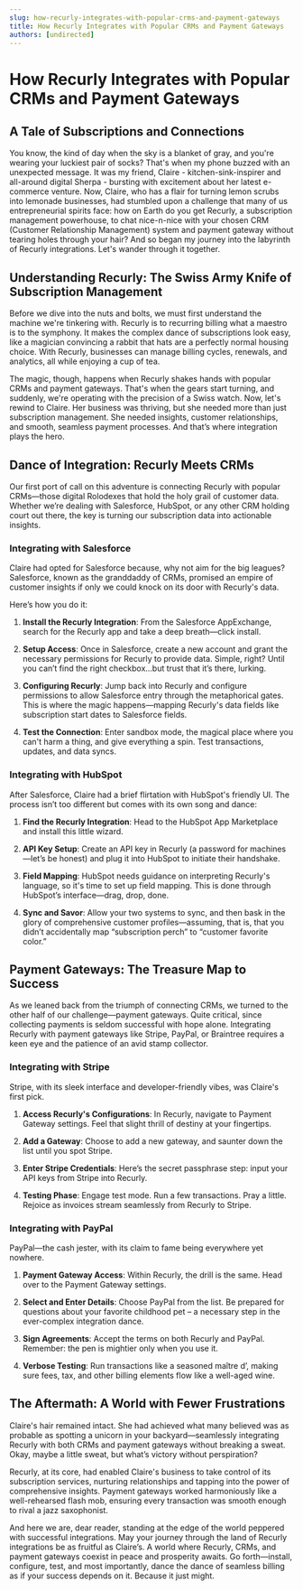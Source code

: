 ```yaml
---
slug: how-recurly-integrates-with-popular-crms-and-payment-gateways
title: How Recurly Integrates with Popular CRMs and Payment Gateways
authors: [undirected]
---
```



# How Recurly Integrates with Popular CRMs and Payment Gateways

## A Tale of Subscriptions and Connections

You know, the kind of day when the sky is a blanket of gray, and you're wearing your luckiest pair of socks? That's when my phone buzzed with an unexpected message. It was my friend, Claire - kitchen-sink-inspirer and all-around digital Sherpa - bursting with excitement about her latest e-commerce venture. Now, Claire, who has a flair for turning lemon scrubs into lemonade businesses, had stumbled upon a challenge that many of us entrepreneurial spirits face: how on Earth do you get Recurly, a subscription management powerhouse, to chat nice-n-nice with your chosen CRM (Customer Relationship Management) system and payment gateway without tearing holes through your hair? And so began my journey into the labyrinth of Recurly integrations. Let's wander through it together.

## Understanding Recurly: The Swiss Army Knife of Subscription Management

Before we dive into the nuts and bolts, we must first understand the machine we're tinkering with. Recurly is to recurring billing what a maestro is to the symphony. It makes the complex dance of subscriptions look easy, like a magician convincing a rabbit that hats are a perfectly normal housing choice. With Recurly, businesses can manage billing cycles, renewals, and analytics, all while enjoying a cup of tea.

The magic, though, happens when Recurly shakes hands with popular CRMs and payment gateways. That's when the gears start turning, and suddenly, we're operating with the precision of a Swiss watch. Now, let's rewind to Claire. Her business was thriving, but she needed more than just subscription management. She needed insights, customer relationships, and smooth, seamless payment processes. And that’s where integration plays the hero. 

## Dance of Integration: Recurly Meets CRMs

Our first port of call on this adventure is connecting Recurly with popular CRMs—those digital Rolodexes that hold the holy grail of customer data. Whether we’re dealing with Salesforce, HubSpot, or any other CRM holding court out there, the key is turning our subscription data into actionable insights.

### Integrating with Salesforce

Claire had opted for Salesforce because, why not aim for the big leagues? Salesforce, known as the granddaddy of CRMs, promised an empire of customer insights if only we could knock on its door with Recurly's data.

Here’s how you do it: 

1. **Install the Recurly Integration**: From the Salesforce AppExchange, search for the Recurly app and take a deep breath—click install.

2. **Setup Access**: Once in Salesforce, create a new account and grant the necessary permissions for Recurly to provide data. Simple, right? Until you can’t find the right checkbox…but trust that it’s there, lurking.

3. **Configuring Recurly**: Jump back into Recurly and configure permissions to allow Salesforce entry through the metaphorical gates. This is where the magic happens—mapping Recurly's data fields like subscription start dates to Salesforce fields.

4. **Test the Connection**: Enter sandbox mode, the magical place where you can't harm a thing, and give everything a spin. Test transactions, updates, and data syncs. 

### Integrating with HubSpot

After Salesforce, Claire had a brief flirtation with HubSpot's friendly UI. The process isn’t too different but comes with its own song and dance:

1. **Find the Recurly Integration**: Head to the HubSpot App Marketplace and install this little wizard.

2. **API Key Setup**: Create an API key in Recurly (a password for machines—let’s be honest) and plug it into HubSpot to initiate their handshake.

3. **Field Mapping**: HubSpot needs guidance on interpreting Recurly's language, so it's time to set up field mapping. This is done through HubSpot’s interface—drag, drop, done.

4. **Sync and Savor**: Allow your two systems to sync, and then bask in the glory of comprehensive customer profiles—assuming, that is, that you didn’t accidentally map “subscription perch” to “customer favorite color.” 

## Payment Gateways: The Treasure Map to Success

As we leaned back from the triumph of connecting CRMs, we turned to the other half of our challenge—payment gateways. Quite critical, since collecting payments is seldom successful with hope alone. Integrating Recurly with payment gateways like Stripe, PayPal, or Braintree requires a keen eye and the patience of an avid stamp collector.

### Integrating with Stripe

Stripe, with its sleek interface and developer-friendly vibes, was Claire's first pick.

1. **Access Recurly's Configurations**: In Recurly, navigate to Payment Gateway settings. Feel that slight thrill of destiny at your fingertips.

2. **Add a Gateway**: Choose to add a new gateway, and saunter down the list until you spot Stripe.

3. **Enter Stripe Credentials**: Here’s the secret passphrase step: input your API keys from Stripe into Recurly.

4. **Testing Phase**: Engage test mode. Run a few transactions. Pray a little. Rejoice as invoices stream seamlessly from Recurly to Stripe.

### Integrating with PayPal

PayPal—the cash jester, with its claim to fame being everywhere yet nowhere.

1. **Payment Gateway Access**: Within Recurly, the drill is the same. Head over to the Payment Gateway settings.

2. **Select and Enter Details**: Choose PayPal from the list. Be prepared for questions about your favorite childhood pet – a necessary step in the ever-complex integration dance.

3. **Sign Agreements**: Accept the terms on both Recurly and PayPal. Remember: the pen is mightier only when you use it.

4. **Verbose Testing**: Run transactions like a seasoned maître d’, making sure fees, tax, and other billing elements flow like a well-aged wine.

## The Aftermath: A World with Fewer Frustrations

Claire's hair remained intact. She had achieved what many believed was as probable as spotting a unicorn in your backyard—seamlessly integrating Recurly with both CRMs and payment gateways without breaking a sweat. Okay, maybe a little sweat, but what’s victory without perspiration?

Recurly, at its core, had enabled Claire's business to take control of its subscription services, nurturing relationships and tapping into the power of comprehensive insights. Payment gateways worked harmoniously like a well-rehearsed flash mob, ensuring every transaction was smooth enough to rival a jazz saxophonist.

And here we are, dear reader, standing at the edge of the world peppered with successful integrations. May your journey through the land of Recurly integrations be as fruitful as Claire’s. A world where Recurly, CRMs, and payment gateways coexist in peace and prosperity awaits. Go forth—install, configure, test, and most importantly, dance the dance of seamless billing as if your success depends on it. Because it just might.